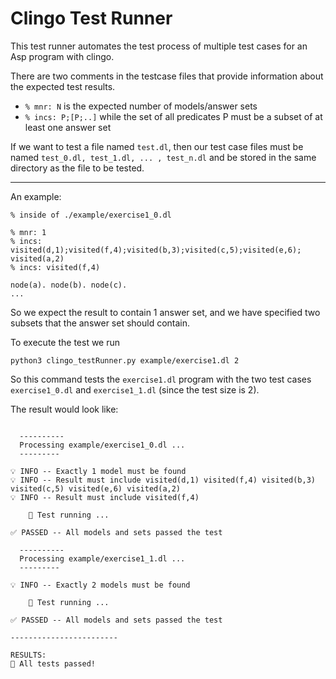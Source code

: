 # Clingo Test Runner

This test runner automates the test process of multiple test cases for an Asp program with clingo.

There are two comments in the testcase files that provide information about the expected test results.  
- `% mnr: N` is the expected number of models/answer sets
- `% incs: P;[P;..]` while the set of all predicates P must be a subset of at least one answer set


If we want to test a file named `test.dl`, then our test case files must be named `test_0.dl, test_1.dl, ... , test_n.dl` and be stored in the same directory as the file to be tested.

---

An example:
```
% inside of ./example/exercise1_0.dl

% mnr: 1
% incs: visited(d,1);visited(f,4);visited(b,3);visited(c,5);visited(e,6); visited(a,2)
% incs: visited(f,4)

node(a). node(b). node(c).
...
```
So we expect the result to contain 1 answer set, and we have specified two subsets that the answer set should contain.

To execute the test we run
```
python3 clingo_testRunner.py example/exercise1.dl 2
```

So this command tests the `exercise1.dl` program with the two test cases `exercise1_0.dl` and `exercise1_1.dl` (since the test size is 2).

The result would look like:
```

  ----------
  Processing example/exercise1_0.dl ...
  ---------
  
💡 INFO -- Exactly 1 model must be found
💡 INFO -- Result must include visited(d,1) visited(f,4) visited(b,3) visited(c,5) visited(e,6) visited(a,2)
💡 INFO -- Result must include visited(f,4)

    🏃 Test running ...
  
✅ PASSED -- All models and sets passed the test

  ----------
  Processing example/exercise1_1.dl ...
  ---------
  
💡 INFO -- Exactly 2 models must be found

    🏃 Test running ...
  
✅ PASSED -- All models and sets passed the test

------------------------

RESULTS:
🎉 All tests passed!
```